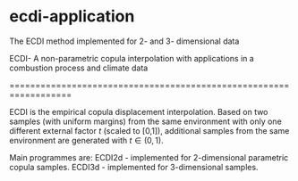 # ecdi-application
 The ECDI method implemented for 2- and 3- dimensional data

 ECDI- A non-parametric copula interpolation with applications in a combustion process and climate data

==================================================================

 ECDI is the empirical copula displacement interpolation. Based on two samples (with uniform margins) from the same environment with only one different external factor $t$ (scaled to [0,1]), additional samples from the same environment are generated with $t \in (0,1)$.

Main programmes are:
ECDI2d - implemented for 2-dimensional parametric copula samples. 
ECDI3d - implemented for 3-dimensional samples.

